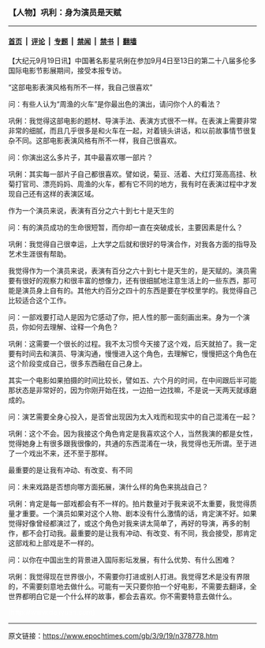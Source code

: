 ### 【人物】巩利：身为演员是天赋

---

#### [首页](../../../..?n378778) &nbsp;|&nbsp; [评论](../../../../../epoch-comment?n378778) &nbsp;|&nbsp; [专题](../../../../../epoch-special?n378778) &nbsp;|&nbsp; [禁闻](../../../../../epoch-news?n378778) &nbsp;|&nbsp; [禁书](../../../../../books?n378778) &nbsp;|&nbsp; [翻墙](https://github.com/gfw-breaker/nogfw/blob/master/README.md?n378778)


<div class="post_content" id="artbody" itemprop="articleBody">
 <!-- article content begin -->
 <p>
  【大纪元9月19日讯】中国著名影星巩俐在参加9月4日至13日的第二十八届多伦多国际电影节影展期间，接受本报专访。
 </p>
 <p>
  “这部电影表演风格有所不一样，我自己很喜欢”
 </p>
 <p>
  问：有些人认为“周渔的火车”是你最出色的演出，请问你个人的看法？
 </p>
 <p>
  巩俐：我觉得这部电影的题材、导演手法、表演方式很不一样。在表演上需要非常非常的细腻，而且几乎很多是和火车在一起，对着镜头讲话，和以前故事情节很复杂不同。这部电影表演风格有所不一样，我自己很喜欢。
 </p>
 <p>
  问：你演出这么多片子，其中最喜欢哪一部片？
 </p>
 <p>
  巩俐：其实每一部片子自己都很喜欢。譬如说，菊豆、活着、大红灯笼高高挂、秋菊打官司、漂亮妈妈、周渔的火车，都有它不同的地方，我有时在表演过程中才发现自己还有这样的表演区域。
 </p>
 <p>
  作为一个演员来说，表演有百分之六十到七十是天生的
 </p>
 <p>
  问：有的演员成功的生命很短暂，而你却一直在突破成长，主要因素是什么？
 </p>
 <p>
  巩俐：我觉得自己很幸运，上大学之后就和很好的导演合作，对我各方面的指导及艺术生涯很有帮助。
 </p>
 <p>
  我觉得作为一个演员来说，表演有百分之六十到七十是天生的，是天赋的。演员需要有很好的观察力和很丰富的想像力，还有很细腻地注意生活上的一些东西，那可能是演员身上自有的。其他大约百分之四十的东西是要在学校里学的。我觉得自己比较适合这个工作。
 </p>
 <p>
  问：一部戏要打动人是因为它感动了你，把人性的那一面刻画出来。身为一个演员，你如何去理解、诠释一个角色？
 </p>
 <p>
  巩俐：这需要一个很长的过程。我不太习惯今天接了这个戏，后天就拍了。我一定要有时间去和演员、导演沟通，慢慢进入这个角色，去理解它，慢慢把这个角色在这个阶段变成自己，很多东西融在自己身上。
 </p>
 <p>
  其实一个电影如果拍摄的时间比较长，譬如五、六个月的时间，在中间跟后半可能那状态是非常好的，因为你刚开始在找，一边拍一边找嘛，不是说一天两天就琢磨成的。
 </p>
 <p>
  问：演艺需要全身心投入，是否曾出现因为太入戏而和现实中的自己混淆在一起？
 </p>
 <p>
  巩俐：这个不会。因为我接这个角色肯定是我喜欢这个人，当然我演的都是女性，觉得她身上有很多跟我很像的，共通的东西混淆在一块，我觉得也无所谓。至于进了一个戏出不来，还不至于那样。
 </p>
 <p>
  最重要的是让我有冲动、有改变、有不同
 </p>
 <p>
  问：未来戏路是否想向哪方面拓展，演什么样的角色来挑战自己？
 </p>
 <p>
  巩俐：肯定是每一部戏都会有不一样的。拍片数量对于我来说不太重要，我觉得质量才重要。一个演员如果对这个人物、剧本没有什么激情的话，肯定演不好。如果觉得好像曾经都演过了，或这个角色对我来讲太简单了，再好的导演，再多的制作，都不会打动我。最重要的是让我有冲动、有改变、有不同，我会接受，那肯定这部戏和上部戏是不一样的。
 </p>
 <p>
  问：以你在中国出生的背景进入国际影坛发展，有什么优势、有什么困难？
 </p>
 <p>
  巩俐：我觉得现在世界很小，不需要你打进或别人打进。我觉得艺术是没有界限的，不需要刻意地去做什么。可能有一天只要你拍一个好电影，不需要去翻译，全世界都明白它是一个什么样的故事，都会去喜欢。你不需要特意去做什么。
 </p>
 <p>
  <font color="#ffffff">
   (http://www.dajiyuan.com)
  </font>
 </p>
 <!-- article content end -->
 <div id="below_article_ad">
 </div>
</div>


---

原文链接：https://www.epochtimes.com/gb/3/9/19/n378778.htm